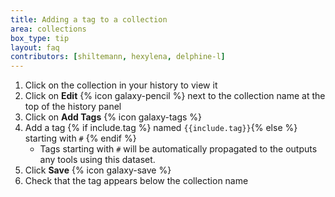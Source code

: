 ```yaml
---
title: Adding a tag to a collection
area: collections
box_type: tip
layout: faq
contributors: [shiltemann, hexylena, delphine-l]
---
```


1. Click on the collection in your history to view it
2. Click on **Edit** {% icon galaxy-pencil %} next to the collection name at the top of the history panel
3. Click on **Add Tags** {% icon galaxy-tags %}
4. Add a tag {% if include.tag %} named `{{include.tag}}`{% else %} starting with `#` {% endif %}
   - Tags starting with `#` will be automatically propagated to the outputs any tools using this dataset.
5. Click **Save** {% icon galaxy-save %}
6. Check that the tag appears below the collection name

